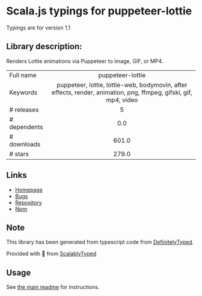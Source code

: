 
# Scala.js typings for puppeteer-lottie

Typings are for version 1.1

## Library description:
Renders Lottie animations via Puppeteer to image, GIF, or MP4.

|                    |                 |
| ------------------ | :-------------: |
| Full name          | puppeteer-lottie |
| Keywords           | puppeteer, lottie, lottie-web, bodymovin, after effects, render, animation, png, ffmpeg, gifski, gif, mp4, video |
| # releases         | 5 |
| # dependents       | 0.0 |
| # downloads        | 601.0 |
| # stars            | 279.0 |

## Links
- [Homepage](https://github.com/transitive-bullshit/puppeteer-lottie#readme)
- [Bugs](https://github.com/transitive-bullshit/puppeteer-lottie/issues)
- [Repository](https://github.com/transitive-bullshit/puppeteer-lottie)
- [Npm](https://www.npmjs.com/package/puppeteer-lottie)
    


## Note
This library has been generated from typescript code from [DefinitelyTyped](https://definitelytyped.org).

Provided with :purple_heart: from [ScalablyTyped](https://github.com/oyvindberg/ScalablyTyped)

## Usage
See [the main readme](../../readme.md) for instructions.


